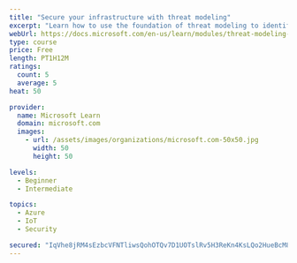 ```yaml
---
title: "Secure your infrastructure with threat modeling"
excerpt: "Learn how to use the foundation of threat modeling to identify enterprise risks and find ways to reduce or eliminate them."
webUrl: https://docs.microsoft.com/en-us/learn/modules/threat-modeling-enterprise-infrastructure/
type: course
price: Free
length: PT1H12M
ratings:
  count: 5
  average: 5
heat: 50

provider:
  name: Microsoft Learn
  domain: microsoft.com
  images:
    - url: /assets/images/organizations/microsoft.com-50x50.jpg
      width: 50
      height: 50

levels:
  - Beginner
  - Intermediate

topics:
  - Azure
  - IoT
  - Security

secured: "IqVhe8jRM4sEzbcVFNTliwsQohOTQv7D1UOTslRv5H3ReKn4KsLQo2HueBcM87jsscki8EGN+KJFVELb9jPKt0ZGU3CBkSZ1S9M/giJO6bls26D6SpYNGTnwBp7qrJRVxnZ28WRvWYbSCtcTHYUfwEQ1qXfebUnFyZpQ72f4CTd3UCNg5XoWB7k60E8O7kZDE0dTJ35usM1AUPHx9uTTlZpkj2EfzVDrohBTezRa7VAhniiZwKFFFsm8mamlmosRmmi96CgzfE59CHNgx07Ey86BLIYFbMJ8lOq2pZJkF8UeerXnGpiESZ2Q38GRVQx17Q2TdCflma567USX8192jRFJVelsEbm73upfOTDSf9i+lHWw1Jt41HzRu0xnDP4QezrS4+tP2f1BWIZu7RsnittgIgY5rzRRFHR2fEHifKE=;3azeFanUvSiBuyIRBBbR/w=="
---
```



